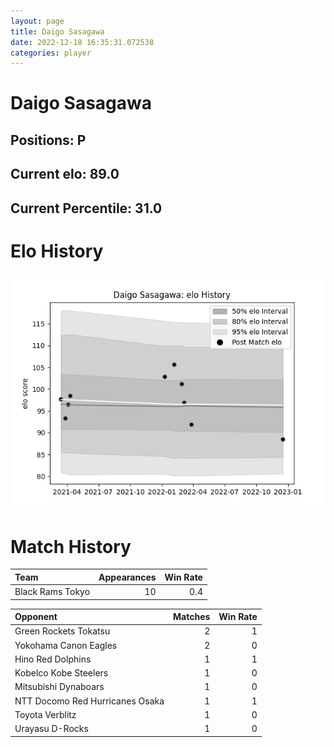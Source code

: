 ```yaml
---  
layout: page  
title: Daigo Sasagawa  
date: 2022-12-18 16:35:31.072538  
categories: player  
---
```

# Daigo Sasagawa

## Positions: P

## Current elo: 89.0

## Current Percentile: 31.0

# Elo History


![elo history](history_DaigoSasagawa.png)
# Match History


| Team             |   Appearances |   Win Rate |
|:-----------------|--------------:|-----------:|
| Black Rams Tokyo |            10 |        0.4 |

| Opponent                        |   Matches |   Win Rate |
|:--------------------------------|----------:|-----------:|
| Green Rockets Tokatsu           |         2 |          1 |
| Yokohama Canon Eagles           |         2 |          0 |
| Hino Red Dolphins               |         1 |          1 |
| Kobelco Kobe Steelers           |         1 |          0 |
| Mitsubishi Dynaboars            |         1 |          0 |
| NTT Docomo Red Hurricanes Osaka |         1 |          1 |
| Toyota Verblitz                 |         1 |          0 |
| Urayasu D-Rocks                 |         1 |          0 |